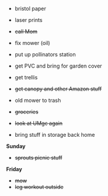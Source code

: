 * bristol paper
* laser prints
* ~~call Mom~~
* fix mower (oil)
* put up pollinators station

* get PVC and bring for garden cover
* get trellis
* ~~get canopy and other Amazon stuff~~
* old mower to trash 
* ~~groceries~~
* ~~look at UMgc again~~
* bring stuff in storage back home

**Sunday**

* ~~sprouts picnic stuff~~

**Friday**

* ~~mow~~
* ~~leg workout outside~~